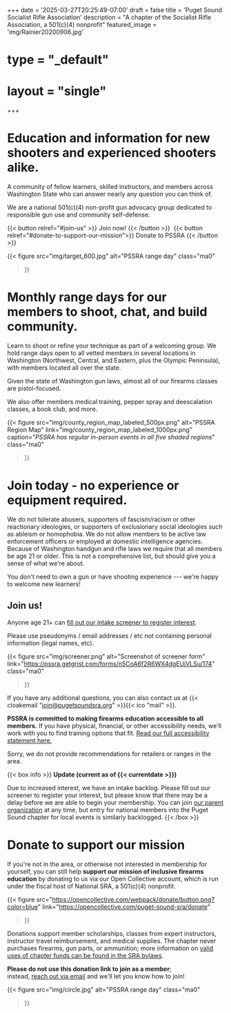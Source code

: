 +++
date = '2025-03-27T20:25:49-07:00'
draft = false
title = 'Puget Sound Socialist Rifle Association'
description = "A chapter of the Socialist Rifle Association, a 501(c)(4) nonprofit"
featured_image = 'img/Rainier20200906.jpg'
# type = "_default"
# layout = "single"
+++

# Education and information for new shooters and experienced shooters alike.
A community of fellow learners, skilled instructors, and members across Washington State who can answer nearly any question you can think of.

We are a national 501(c)(4) non-profit gun advocacy group dedicated to responsible gun use and community self-defense.

{{< button relref="#join-us" >}}
  Join now!
{{< /button >}}
&#8203;&#8203;
{{< button relref="#donate-to-support-our-mission">}}
  Donate to PSSRA
{{< /button >}}

{{< figure
  src="img/target_600.jpg"
  alt="PSSRA range day"
  class="ma0"
>}}

# Monthly range days for our members to shoot, chat, and build community.
Learn to shoot or refine your technique as part of a welcoming group. We hold range days open to all vetted members in several locations in Washington (Northwest, Central, and Eastern, plus the Olympic Peninsula), with members located all over the state.

Given the state of Washington gun laws, almost all of our firearms classes are pistol-focused.

We also offer members medical training, pepper spray and deescalation classes, a book club, and more.

{{< figure
  src="img/county_region_map_labeled_500px.png"
  alt="PSSRA Region Map"
  link="img/county_region_map_labeled_1000px.png"
  caption="*PSSRA has regular in-person events in all five shaded regions*"
  class="ma0"
>}}

# Join today - no experience or equipment required.
We do not tolerate abusers, supporters of fascism/racism or other reactionary ideologies, or supporters of exclusionary social ideologies such as ableism or homophobia. We do not allow members to be active law enforcement officers or employed at domestic intelligence agencies. Because of Washington handgun and rifle laws we require that all members be age 21 or older. This is not a comprehensive list, but should give you a sense of what we're about.

You don't need to own a gun or have shooting experience --- we're happy to welcome new learners!

## Join us!
Anyone age 21+ can [fill out our intake screener to register interest](https://pssra.getgrist.com/forms/n5CoA6f2R6WX4dgEUjVLSu/174).

Please use pseudonyms / email addresses / etc not containing personal information (legal names, etc).

{{< figure
  src="img/screener.png"
  alt="Screenshot of screener form"
  link="https://pssra.getgrist.com/forms/n5CoA6f2R6WX4dgEUjVLSu/174"
  class="ma0"
>}}

If you have any additional questions, you can also contact us at {{< cloakemail "join@pugetsoundsra.org" >}}{{< ico "mail" >}}.

**PSSRA is committed to making firearms education accessible to all members.**
If you have physical, financial, or other accessibility needs, we'll work with you to find training options that fit.
[Read our full accessibility statement here.](join/accessibility)

Sorry, we do not provide recommendations for retailers or ranges in the area.

{{< box info >}}
**Update (current as of {{< currentdate >}})**

Due to increased interest, we have an intake backlog. Please fill out our screener to register your interest, but please know that there may be a delay before we are able to begin your membership. You can join [our parent organization](https://socialistra.org) at any time, but entry for national members into the Puget Sound chapter for local events is similarly backlogged.
{{< /box >}}

# Donate to support our mission

If you're not in the area, or otherwise not interested in membership for yourself, you can still help **support our mission of inclusive firearms education** by donating to us via our Open Collective account, which is run under the fiscal host of National SRA, a 501(c)(4) nonprofit.

{{< figure
  src="https://opencollective.com/webpack/donate/button.png?color=blue"
  link="https://opencollective.com/puget-sound-sra/donate"
>}}

Donations support member scholarships, classes from expert instructors, instructor travel reimbursement, and medical supplies. The chapter never purchases firearms, gun parts, or ammunition; more information on [valid uses of chapter funds can be found in the SRA bylaws](https://socialistra.org/bylaws/#subsection-four-valid-uses).

**Please do not use this donation link to join as a member**;  
instead, [reach out via email](#join-us) and we'll let you know how to join!

{{< figure
  src="img/circle.jpg"
  alt="PSSRA range day"
  class="ma0"
>}}
